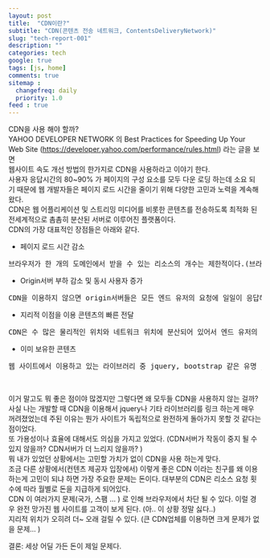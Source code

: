 ```yaml
---
layout: post
title:  "CDN이란?"
subtitle: "CDN(콘텐츠 전송 네트워크, ContentsDeliveryNetwork)"
slug: "tech-report-001"
description: ""
categories: tech
google: true
tags: [js, home]
comments: true
sitemap :
  changefreq: daily
  priority: 1.0
feed : true
---
```

CDN을 사용 해야 할까?   <br>
YAHOO DEVELOPER NETWORK 의 Best Practices for Speeding Up Your Web Site (https://developer.yahoo.com/performance/rules.html) 라는 글을 보면<br>
웹사이트 속도 개선 방법의 한가지로 CDN을 사용하라고 이야기 한다.  <br>
사용자 응답시간의 80~90% 가 페이지의 구성 요소를 모두 다운 로딩 하는데 소요 되기 때문에 웹 개발자들은 페이지 로드 시간을 줄이기 위해 다양한 고민과 노력을 계속해 왔다.  <br>
CDN은 웹 어플리케이션 및 스트리밍 미디어를 비롯한 콘텐츠를 전송하도록 최적화 된 전세계적으로 촘촘히 분산된 서버로 이루어진 플랫폼이다.<br>
CDN의 가장 대표적인 장점들은 아래와 같다.<br>
-	페이지 로드 시간 감소<br>
<pre>
브라우저가 한 개의 도메인에서 받을 수 있는 리소스의 개수는 제한적이다.(브라우저마다 다르지만 최대 6~8개) 단순하게 계산해서 받을 수 있는 개수를 6개라고 가정하고 120개의 리소스를 하나의 도메인에서 받아야 한다면 20번의 요청이 필요하다. 그러나 20개의 도메인에서 내려 받는다면 한번에 리소스를 받아 올 수 있을 것이다. (물론.. 20개까지 도메인이 늘어나면 역으로 시간이 오래 걸릴 수 있어 적절한 개수를 유지해야 한다.)
</pre>
-	Origin서버 부하 감소 및 동시 사용자 증가<br>
<pre>
CDN을 이용하지 않으면 origin서버들은 모든 엔드 유저의 요청에 일일이 응답해야 하기 때문에 막대한 트래픽을 유발해서 트래픽이 과도하게 증가하거나 부하가 끊임없이 들어와서 장애가 발생할 수 있다. CDN을 이용하게 되면 트래픽이 분산 되기 때문에 부하가 감소하고 동시에 동시사용자수도 늘어날 수 있다.
</pre>
-	지리적 이점을 이용 콘텐츠의 빠른 전달<br>
<pre>
CDN은 수 많은 물리적인 위치와 네트워크 위치에 분산되어 있어서 엔드 유저의 요청 대한 응답을 처리하는 것에 일반 origin서버(실제 서비스를 제공하는 서버)에 비해 지리적인 이점(물리적으로 가까운 위치) 을 가지고 있다.
</pre>
-	이미 보유한 콘텐츠<br>
<pre>
웹 사이트에서 이용하고 있는 라이브러리 중 jquery, bootstrap 같은 유명 javascript 나 css의 경우 다른 웹 사이트에서도 이용하고 있을 확률이 높다. 이런 라이브러리들을 각각의 웹 사이트에서 제공한다면 같은 리소스를 사이트 마다 받아야 하겠지만 CDN을 이용할 경우 캐싱 되기 때문에 다시 받을 필요가 없다.
</pre>
<br>

이거 말고도 뭐 좋은 점이야 많겠지만 그렇다면 왜 모두들 CDN을 사용하지 않는 걸까?  <br>
사실 나는 개발할 때 CDN을 이용해서 jquery나 기타 라이브러리를 링크 하는게 매우 꺼려졌었는데 주된 이유는 뭔가 사이트가 독립적으로 완전하게 돌아가지 못할 것 같다는 점이었다. <br>또 가용성이나 효율에 대해서도 의심을 가지고 있었다. (CDN서버가 작동이 중지 될 수 있지 않을까?  CDN서버가 더 느리지 않을까? )<br>
뭐 내가 있었던 상황에서는 고민할 가치가 없이 CDN을 사용 하는게 맞다.  <br>
조금 다른 상황에서(컨텐츠 제공자 입장에서) 이렇게 좋은 CDN 이라는 친구를 왜 이용하는게 고민이 되냐 하면 가장 주요한 문제는 돈이다. 대부분의 CDN은 리소스 요청 횟수에 따라 월별로 돈을 지급하게 되어있다.  <br>
CDN 이 여러가지 문제(국가, 스팸 … ) 로 인해 브라우저에서 차단 될 수 있다. 이럴 경우 완전 망가진 웹 사이트를 고객이 보게 된다.  (아.. 이 상황 정말 싫다..)<br>
지리적 위치가 오히려 더~ 오래 걸릴 수 있다. (큰 CDN업체를 이용하면 크게 문제가 없을 문제… )  <br>

결론: 세상 어딜 가든 돈이 제일 문제다.<br>
